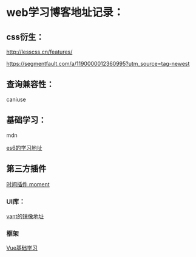 # web学习博客地址记录：

## css衍生：

http://lesscss.cn/features/

https://segmentfault.com/a/1190000012360995?utm_source=tag-newest

## 查询兼容性：

caniuse

## 基础学习：

mdn

[es6的学习地址](https://es6.ruanyifeng.com/)

## 第三方插件

[时间插件 moment](http://momentjs.cn/docs/#/parsing/string-format/)

### UI库：

[vant的镜像地址](https://vant-contrib.gitee.io/vant/#/zh-CN/radio)

### 框架

[Vue基础学习](https://cn.vuejs.org/v2/guide/)

